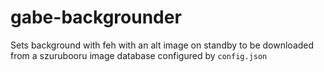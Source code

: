 # gabe-backgrounder

Sets background with feh with an alt image on standby to be downloaded
from a szurubooru image database configured by `config.json`
